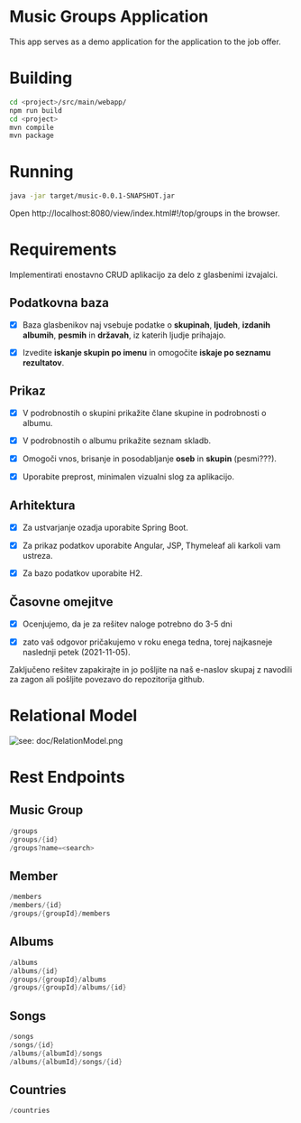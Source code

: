 # Music Groups Application



This app serves as a demo application for the application to the job offer.

# Building

```bash
cd <project>/src/main/webapp/
npm run build
cd <project>
mvn compile
mvn package
```

# Running

```bash
java -jar target/music-0.0.1-SNAPSHOT.jar
```

Open http://localhost:8080/view/index.html#!/top/groups in the browser.

# Requirements

Implementirati enostavno CRUD aplikacijo za delo z glasbenimi izvajalci.

## Podatkovna baza

- [x] Baza glasbenikov naj vsebuje podatke o **skupinah**, **ljudeh**, **izdanih albumih**, **pesmih** in **državah**, iz katerih ljudje prihajajo.

- [x] Izvedite **iskanje skupin po imenu** in omogočite **iskaje po seznamu rezultatov**.

## Prikaz

- [x] V podrobnostih o skupini prikažite člane skupine in podrobnosti o albumu.

- [x] V podrobnostih o albumu prikažite seznam skladb.

- [x] Omogoči vnos, brisanje in posodabljanje **oseb** in **skupin** (pesmi???).

- [x] Uporabite preprost, minimalen vizualni slog za aplikacijo.

## Arhitektura

- [x] Za ustvarjanje ozadja uporabite Spring Boot.

- [x] Za prikaz podatkov uporabite Angular, JSP, Thymeleaf ali karkoli vam ustreza.

- [x] Za bazo podatkov uporabite H2.

## Časovne omejitve

- [x] Ocenjujemo, da je za rešitev naloge potrebno do 3-5 dni

- [x] zato vaš odgovor pričakujemo v roku enega tedna, torej najkasneje naslednji petek (2021-11-05). 

Zaključeno rešitev zapakirajte in jo pošljite na naš e-naslov skupaj z navodili za zagon ali pošljite povezavo do repozitorija github.



# Relational Model

![see: doc/RelationModel.png](/home/milan/git/repository/music/doc/RelationModel.png)



# Rest Endpoints

## Music Group

```java
/groups
/groups/{id}
/groups?name=<search>
```

## Member

```java
/members
/members/{id}
/groups/{groupId}/members
```

## Albums

```java
/albums
/albums/{id}
/groups/{groupId}/albums
/groups/{groupId}/albums/{id}
```

## Songs

```java
/songs
/songs/{id}
/albums/{albumId}/songs
/albums/{albumId}/songs/{id}
```

## Countries

```java
/countries
```

